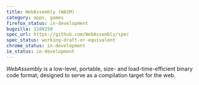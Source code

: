 ```yaml
---
title: WebAssembly (WASM)
category: apps, games
firefox_status: in-development
bugzilla: 1188259
spec_url: https://github.com/WebAssembly/spec
spec_status: working-draft-or-equivalent
chrome_status: in-development
ie_status: in-development
---
```


*WebAssembly* is a low-level, portable, size- and load-time-efficient binary code format; designed to serve as a compilation target for the web.
